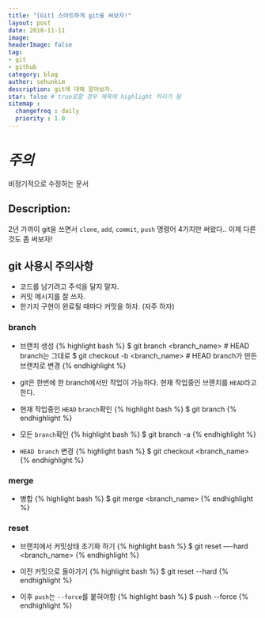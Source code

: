 ```yaml
---
title: "[Git] 스마트하게 git을 써보자!"
layout: post
date: 2018-11-11
image:
headerImage: false
tag:
- git
- github
category: blog
author: sehunkim
description: git에 대해 알아보자.
star: false # true로할 경우 제목에 highlight 처리가 됨
sitemap :
  changefreq : daily
  priority : 1.0
---
```


# *주의*
<span class="evidence">비정기적으로 수정하는 문서</span>

## Description:
2년 가까이 git을 쓰면서 `clone`, `add`, `commit`, `push` 명령어 4가지만 써왔다.. 이제 다른 것도 좀 써보자!

## git 사용시 주의사항
- 코드를 남기려고 주석을 달지 말자.
- 커밋 메시지를 잘 쓰자.
- 한가지 구현이 완료될 때마다 커밋을 하자. (자주 하자)

### branch

- 브랜치 생성
{% highlight bash %}
$ git branch <branch_name> # HEAD branch는 그대로
$ git checkout -b <branch_name> # HEAD branch가 만든 브랜치로 변경
{% endhighlight %}

- git은 한번에 한 branch에서만 작업이 가능하다. 현재 작업중인 브랜치를 `HEAD`라고 한다.

- 현재 작업중인 `HEAD` `branch`확인
{% highlight bash %}
$ git branch
{% endhighlight %}

- 모든 `branch`확인
{% highlight bash %}
$ git branch -a
{% endhighlight %}

- `HEAD branch` 변경
{% highlight bash %}
$ git checkout <branch_name>
{% endhighlight %}

### merge
- 병합
{% highlight bash %}
$ git merge <branch_name>
{% endhighlight %}

### reset
- 브랜치에서 커밋상태 초기화 하기
{% highlight bash %}
$ git reset —-hard <branch_name>
{% endhighlight %}

- 이전 커밋으로 돌아가기
{% highlight bash %}
$ git reset --hard
{% endhighlight %}

- 이후 `push`는 `--force`를 붙혀야함
{% highlight bash %}
$ push --force
{% endhighlight %}
